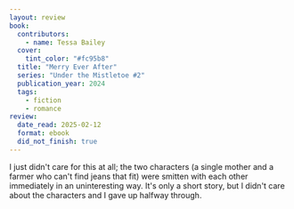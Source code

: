 ```yaml
---
layout: review
book:
  contributors:
    - name: Tessa Bailey
  cover:
    tint_color: "#fc95b8"
  title: "Merry Ever After"
  series: "Under the Mistletoe #2"
  publication_year: 2024
  tags:
    - fiction
    - romance
review:
  date_read: 2025-02-12
  format: ebook
  did_not_finish: true
---
```

I just didn't care for this at all; the two characters (a single mother and a farmer who can't find jeans that fit) were smitten with each other immediately in an uninteresting way.
It's only a short story, but I didn't care about the characters and I gave up halfway through.
